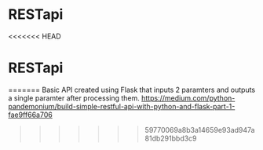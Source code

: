 # RESTapi
<<<<<<< HEAD
# RESTapi
=======
Basic API created using Flask that inputs 2 paramters and outputs a single paramter after processing them.
https://medium.com/python-pandemonium/build-simple-restful-api-with-python-and-flask-part-1-fae9ff66a706
>>>>>>> 59770069a8b3a14659e93ad947a81db291bbd3c9
